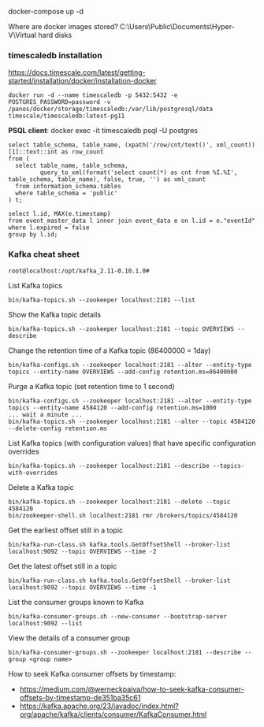 docker-compose up -d

Where are docker images stored?
C:\Users\Public\Documents\Hyper-V\Virtual hard disks

### timescaledb installation
https://docs.timescale.com/latest/getting-started/installation/docker/installation-docker

    docker run -d --name timescaledb -p 5432:5432 -e POSTGRES_PASSWORD=password -v /panos/docker/storage/timescaledb:/var/lib/postgresql/data timescale/timescaledb:latest-pg11

**PSQL client**: docker exec -it timescaledb psql -U postgres

    select table_schema, table_name, (xpath('/row/cnt/text()', xml_count))[1]::text::int as row_count
    from (
      select table_name, table_schema,
             query_to_xml(format('select count(*) as cnt from %I.%I', table_schema, table_name), false, true, '') as xml_count
      from information_schema.tables
      where table_schema = 'public'
    ) t;

    select l.id, MAX(e.timestamp) 
    from event_master_data l inner join event_data e on l.id = e."eventId" 
    where l.expired = false 
    group by l.id;

### Kafka cheat sheet 
    root@localhost:/opt/kafka_2.11-0.10.1.0#

List Kafka topics

    bin/kafka-topics.sh --zookeeper localhost:2181 --list

Show the Kafka topic details

    bin/kafka-topics.sh --zookeeper localhost:2181 --topic OVERVIEWS --describe

Change the retention time of a Kafka topic (86400000 = 1day)

    bin/kafka-configs.sh --zookeeper localhost:2181 --alter --entity-type topics --entity-name OVERVIEWS --add-config retention.ms=86400000

Purge a Kafka topic (set retention time to 1 second)

    bin/kafka-configs.sh --zookeeper localhost:2181 --alter --entity-type topics --entity-name 4584120 --add-config retention.ms=1000
    ... wait a minute ...
    bin/kafka-topics.sh --zookeeper localhost:2181 --alter --topic 4584120 --delete-config retention.ms

List Kafka topics (with configuration values) that have specific configuration overrides

    bin/kafka-topics.sh --zookeeper localhost:2181 --describe --topics-with-overrides

Delete a Kafka topic

    bin/kafka-topics.sh --zookeeper localhost:2181 --delete --topic 4584120
    bin/zookeeper-shell.sh localhost:2181 rmr /brokers/topics/4584120

Get the earliest offset still in a topic

    bin/kafka-run-class.sh kafka.tools.GetOffsetShell --broker-list localhost:9092 --topic OVERVIEWS --time -2

Get the latest offset still in a topic

    bin/kafka-run-class.sh kafka.tools.GetOffsetShell --broker-list localhost:9092 --topic OVERVIEWS --time -1
    
List the consumer groups known to Kafka

    bin/kafka-consumer-groups.sh --new-consumer --bootstrap-server localhost:9092 --list

View the details of a consumer group

    bin/kafka-consumer-groups.sh --zookeeper localhost:2181 --describe --group <group name>
    
How to seek Kafka consumer offsets by timestamp:

* https://medium.com/@werneckpaiva/how-to-seek-kafka-consumer-offsets-by-timestamp-de351ba35c61
* https://kafka.apache.org/23/javadoc/index.html?org/apache/kafka/clients/consumer/KafkaConsumer.html
